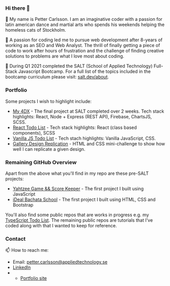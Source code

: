 ### Hi there 👋

🌱 My name is Petter Carlsson. I am an imaginative coder with a passion for latin american dance and martial arts who spends his weekends helping the homeless cats of Stockholm.

🌱 A passion for coding led me to pursue web development after 8-years of working as an SEO and Web Analyst. The thrill of finally getting a piece of code to work after hours of frustration and the challenge of finding creative solutions to problems are what I love most about coding.

🌱 During Q1 2021 completed the SALT (School of Applied Technology) Full-Stack Javascript Bootcamp. For a full list of the topics included in the bootcamp curriculum please visit: [salt.dev/about](https://salt.dev/about).

### Portfolio

Some projects I wish to highlight include:
* [My 4DX](https://github.com/petter0619/my-4dx) - The final project at SALT completed over 2 weeks. Tech stack highlights: React, Node + Express (REST API), Firebase, ChartsJS, SCSS.
* [React Todo List](https://github.com/petter0619/react-todo-list) - Tech stack highlights: React (class based components), SCSS
* [Vanilla JS Todo List](https://github.com/petter0619/vanilla-js-todo-list) - Tech stach highlights: Vanilla JavaScript, CSS.
* [Gallery Design Replication](https://github.com/petter0619/copy-a-design) - HTML and CSS mini-challenge to show how well I can replicate a given design.

### Remaining GitHub Overview

Apart from the above what you'll find in my repo are these pre-SALT projects:
* [Yahtzee Game && Score Keeper](https://github.com/petter0619/yahtzeeScoreKeeper_repo) - The first project I built using JavaScript
* [iDeal Bachata School](https://github.com/petter0619/milestoneProjectOne) - The first project I built using HTML, CSS and Bootstrap

You'll also find some public repos that are works in progress e.g. my [TypeScript Todo List](https://github.com/petter0619/react-typescript-todo-list). The remaining public repos are tutorials that I've coded along with that I wanted to keep for reference.

### Contact

📫 How to reach me:
* Email: petter.carlsson@appliedtechnology.se
* [LinkedIn](https://www.linkedin.com/in/petter0619/)
* * [Portfolio site](http://pettercarlsson.com)

<!--
**petter0619/petter0619** is a ✨ _special_ ✨ repository because its `README.md` (this file) appears on your GitHub profile.

Here are some ideas to get you started:

- 🔭 I’m currently working on ...
- 🌱 I’m currently learning ...
- 👯 I’m looking to collaborate on ...
- 🤔 I’m looking for help with ...
- 💬 Ask me about ...
- 📫 How to reach me: ...
- 😄 Pronouns: ...
- ⚡ Fun fact: ...
-->

